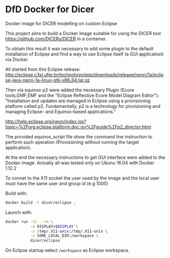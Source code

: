 # DfD Docker for Dicer
Docker image for DICER modelling on custom Eclipse 

This project aims to build a Docker image suitable for using the DICER tool  https://github.com/DICERs/DICER in a container.

To obtain this result it was necessary to add some plugin to the default installation of Eclipse and find a way to use Eclipse itself (a GUI application) via Docker.

All started from this Eclipse release: http://eclipse.c3sl.ufpr.br/technology/epp/downloads/release/neon/1a/eclipse-java-neon-1a-linux-gtk-x86_64.tar.gz 

Then via equinox p2 were added the necessary Plugin (Ecore tools,GMF,EMF and the "Eclipse Reflective Ecore Model Diagram Editor"):  
"Installation and updates are managed in Eclipse using a provisioning platform called p2. Fundamentally, p2 is a technology for provisioning and managing Eclipse- and Equinox-based applications."

http://help.eclipse.org/neon/index.jsp?topic=%2Forg.eclipse.platform.doc.isv%2Fguide%2Fp2_director.html

The provided equinox_script file show the command line instruction to perform such operation (Provisioning without running the target application).

At the end the necessary instructions to get GUI interface were added to the Docker image.
Actually all was tested only on Ubunu 16.04 with Docker 1.12.2

To connet to the X11 socket the user used by the image and the local user must have the same user and group id (e.g 1000)  

Build with:
```sh
docker build -t dicer/eclipse .
```
Launch with:
```sh
docker run -ti --rm \
           -e DISPLAY=$DISPLAY \
           -v /tmp/.X11-unix:/tmp/.X11-unix \
           -v SOME_LOCAL_DIR:/workspace \
           dicer/eclipse
```
On Eclipse startup select `/workspace` as Eclipse workspace.
